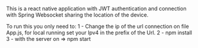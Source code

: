 This is a react native application with JWT authentication and connection with Spring Websocket sharing the location of the device.

To run this you only need to:
1 - Change the ip of the url connection on file App.js, for local running set your Ipv4 in the prefix of the Url.
2 - npm install
3 - with the server on => npm start
